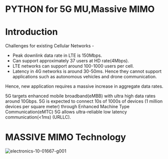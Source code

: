# PYTHON for 5G MU,Massive MIMO



# Introduction

Challenges for existing Cellular Networks - 

+ Peak downlink data rate in LTE is 150Mbps. 
+ Can support approximately 37 users at HD rate(4Mbps).
+ LTE networks can support around 100-1000 users per cell.
+ Latency in 4G networks is around 30-50ms. Hence they cannot support applications such as autonomous vehicles and drone communication.

Hence, new application requires a massive increase in aggregate data rates. 

5G targets enhanced mobile broadband(eMBB) with ultra high data rates around 10Gbps.
5G is expected to connect 10s of 1000s of devices (1 million devices per square meter) through Enhanced Machine Type Communication(eMTC) 
5G allows ultra-reliable low latency communication(<1ms) (URLLC).



# MASSIVE MIMO Technology

![electronics-10-01667-g001](https://user-images.githubusercontent.com/86367130/130400310-307cac76-67f7-4c65-b5d9-046597f787fd.png)



